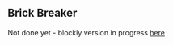 ## Brick Breaker

Not done yet - blockly version in progress [here](http://blockly.parallax.com/blockly/projectlink?id=66932&key=56d87cfb-d01c-4bdd-95a7-a87cd034ea3b)
